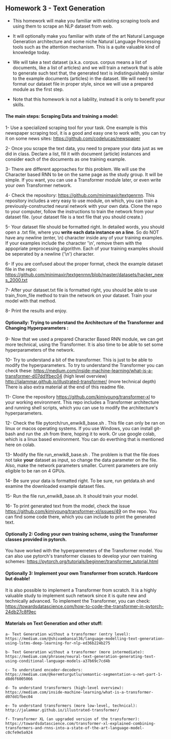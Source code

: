 
## Homework 3 - Text Generation

- This homework will make you familiar with existing scraping tools and using them to scrape an NLP dataset from web. 

- It will optionally make you familiar with state of the art Natural Language Generation architecture and some niche Natural Language Processing tools such as the attention mechanism. This is a quite valuable kind of knowledge today.

- We will take a text dataset (a.k.a. corpus. corpus means a list of documents, like a list of articles) and we will train a network that is able to generate such text that, the generated text is indistinguishably similar to the example documents (articles) in the dataset. We will need to format our dataset file in proper style, since we will use a prepared module as the first step.

- Note that this homework is not a liability, instead it is only to benefit your skills. 



#### The main steps: Scraping Data and training a model:

1- Use a specialized scraping tool for your task. One example is this newspaper scraping tool, it is a good and easy one to work with, you can try it on some news sites: https://github.com/codelucas/newspaper

2- Once you scrape the text data, you need to prepare your data just as we did in class. Declare a list, fill it with document (article) instances and consider each of the documents as one training example. 

3- There are different approaches for this problem. We will use the Character based RNN to be on the same page as the study group. It will be simple. If you want, you can use a Transformer module later, or even write your own Transformer network.

4- Check the repository: https://github.com/minimaxir/textgenrnn. This repository includes a very easy to use module, on which, you can train a previously-constructed neural network with your own data. Clone the repo to your computer, follow the instructions to train the network from your dataset file. (your dataset file is a text file that you should create.)

5- Your dataset file should be formatted right. In detailed words, you should open a .txt file, where you **write each data instance on a line**. So do NOT have any newline (enter, \n) character inside any of your training examples. If your examples include the character '\n', remove them with the appopriate preprocessing algorithm. Each of your training examples should be seperated by a newline ('\n') character.

6- If you are confused about the proper format, check the example dataset file in the repo: https://github.com/minimaxir/textgenrnn/blob/master/datasets/hacker_news_2000.txt

7- After your dataset.txt file is formatted right, you should be able to use train_from_file method to train the network on your dataset. Train your model with that method.

8- Print the results and enjoy.



#### Optionally: Trying to understand the Architecture of the Transformer and Changing Hyperparameters :

9- Now that we used a prepared Character Based RNN module, we can get more technical, using the Transformer. It is also time to be able to set some hyperparameters of the network. 

10- Try to understand a bit of the transformer. This is just to be able to modify the hyperparameters. To try to understand the Transformer you can check these:
https://medium.com/inside-machine-learning/what-is-a-transformer-d07dd1fbec04 (high level overview)
http://jalammar.github.io/illustrated-transformer/ (more technical depth)
There is also extra material at the end of this readme file.


11- Clone the repository https://github.com/kimiyoung/transformer-xl to your working environment. This repo includes a Transformer architecture and running shell scripts, which you can use to modify the architecture's hyperparameters.

12- Check the file pytorch/run_enwik8_base.sh . This file can only be ran on linux or macos operating systems. If you use Windows, you can install git-bash and run the .sh from there, hoping it to work. Or use google colab, which is a linux based environment. You can do everthing that is mentioned here on colab.

13- Modify the file run_enwik8_base.sh . The problem is that the file does not take **your** dataset as input, so change the data parameter on the file. Also, make the network parameters smaller. Current parameters are only eligible to be ran on 4 GPUs.

14- Be sure your data is formatted right. To be sure, run getdata.sh and examine the downloaded example dataset files.

15- Run the file run_enwik8_base.sh. It should train your model.

16- To print generated text from the model, check the issue https://github.com/kimiyoung/transformer-xl/issues/49 on the repo. You can find some code there, which you can include to print the generated text.


#### Optionally 2: Coding your own training scheme, using the Transformer classes provided in pytorch.

You have worked with the hyperparemeters of the Transformer model. You can also use pytorch's transformer classes to develop your own training schemes:
https://pytorch.org/tutorials/beginner/transformer_tutorial.html


#### Optionally 3: Implement your own Transformer from scratch. Hardcore but doable!

It is also possible to implement a Transformer from scratch. It is a highly valuable study to implement such network since it is quite new and technically advanced. To implement the Transformer, you can check:
https://towardsdatascience.com/how-to-code-the-transformer-in-pytorch-24db27c8f9ec



#### Materials on Text Generation and other stuff:

	a- Text Generation without a transformer (entry level): https://medium.com/@shivambansal36/language-modelling-text-generation-using-lstms-deep-learning-for-nlp-ed36b224b275

	b- Text Generation without a transformer (more intermediate): https://medium.com/phrasee/neural-text-generation-generating-text-using-conditional-language-models-a37b69c7cd4b

	c- To understand encoder-decoders: https://medium.com/@keremturgutlu/semantic-segmentation-u-net-part-1-d8d6f6005066

	d- To understand transformers (high-level overview): https://medium.com/inside-machine-learning/what-is-a-transformer-d07dd1fbec04

	e- To understand transformers (more low-level, technical): http://jalammar.github.io/illustrated-transformer/

	f- Transformer XL (an upgraded version of the transformer): https://towardsdatascience.com/transformer-xl-explained-combining-transformers-and-rnns-into-a-state-of-the-art-language-model-c0cfe9e5a924
